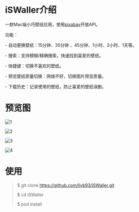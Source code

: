 # iSWaller介绍

一款Mac端小巧壁纸应用，使用[pixabay](https://pixabay.com/)开放API。

功能：

\- 自动更换壁纸：15分钟、30分钟 、45分钟、1小时、2小时、1天等。

\- 搜索：支持模糊/精确搜索，快速找到喜爱的壁纸。

\- 快捷键：切换不喜欢的壁纸。

\- 预览壁纸质量切换：网络不好，切换图片预览质量。

\- 下载历史：记录使用的壁纸，防止喜爱的壁纸误删。

# 预览图

![1](https://raw.githubusercontent.com/liyb93/iSWaller/master/screenshot/1.png)

![2](https://raw.githubusercontent.com/liyb93/iSWaller/master/screenshot/2.png)

![3](https://raw.githubusercontent.com/liyb93/iSWaller/master/screenshot/3.png)

![4](https://raw.githubusercontent.com/liyb93/iSWaller/master/screenshot/4.png)

# 使用

> $ git clone https://github.com/liyb93/iSWaller.git
>
> $ cd iSWaller
>
> $ pod install

